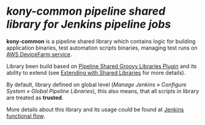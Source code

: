 _kony-common pipeline shared library for Jenkins pipeline jobs_
=============================================================
**kony-common** is a pipeline shared library which contains logic for building application binaries, test automation scripts binaries, managing test runs on [AWS DeviceFarm service](https://aws.amazon.com/ru/device-farm/).

Library been build based on [Pipeline Shared Groovy Libraries Plugin](https://wiki.jenkins.io/display/JENKINS/Pipeline+Shared+Groovy+Libraries+Plugin) and its ability to extend (see [Extending with Shared Libraries](https://jenkins.io/doc/book/pipeline/shared-libraries/) for more details).

By default, library defined on global level (_Manage Jenkins » Configure System » Global Pipeline Libraries_), this also means, that all scripts in library are treated as **trusted**.

More details about this library and its usage could be found at [Jenkins functional flow](https://konysolutions.atlassian.net/wiki/spaces/APPFACT/pages/147541815/Jenkins+functional+flow).